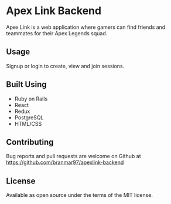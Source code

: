 # Apex Link Backend

Apex Link is a web application where gamers can find friends and teammates for their Apex Legends squad.

## Usage

Signup or login to create, view and join sessions.

## Built Using

* Ruby on Rails
* React
* Redux
* PostgreSQL
* HTML/CSS

## Contributing

Bug reports and pull requests are welcome on Github at https://github.com/branmar97/apexlink-backend

## License

Available as open source under the terms of the MIT license.